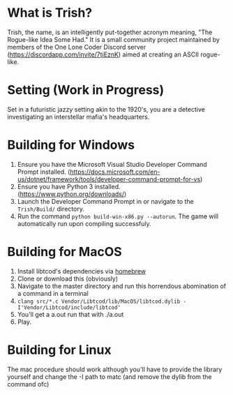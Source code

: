 # What is Trish?
Trish, the name, is an intelligently put-together acronym meaning, "The Rogue-like Idea Some Had." It is a small community project maintained by members of the One Lone Coder Discord server (https://discordapp.com/invite/7tjEznK) aimed at creating an ASCII rogue-like. 

# Setting (Work in Progress)
Set in a futuristic jazzy setting akin to the 1920's, you are a detective investigating an interstellar mafia's headquarters.

# Building for Windows
1) Ensure you have the Microsoft Visual Studio Developer Command Prompt installed. (https://docs.microsoft.com/en-us/dotnet/framework/tools/developer-command-prompt-for-vs)
1) Ensure you have Python 3 installed. (https://www.python.org/downloads/)
1) Launch the Developer Command Prompt in or navigate to the `Trish/Build/` directory.
1) Run the command `python build-win-x86.py --autorun`. The game will automatically run upon compiling successfuly.

# Building for MacOS
1) Install libtcod's dependencies via [homebrew](https://brew.sh)
1) Clone or download this (obviously)
1) Navigate to the master directory and run this horrendous abomination of a command in a terminal
1) `clang src/*.c Vendor/Libtcod/lib/MacOS/libtcod.dylib -I'Vendor/Libtcod/include/libtcod'`
1) You'll get a a.out run that with ./a.out
1) Play.

# Building for Linux
The mac procedure should work although you'll have to provide the library yourself
and change the -I path to matc (and remove the dylib from the command ofc)
